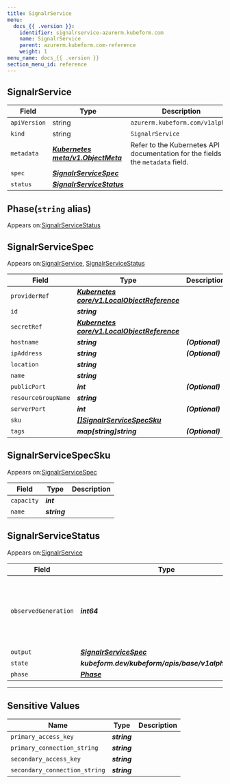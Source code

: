 ```yaml
---
title: SignalrService
menu:
  docs_{{ .version }}:
    identifier: signalrservice-azurerm.kubeform.com
    name: SignalrService
    parent: azurerm.kubeform.com-reference
    weight: 1
menu_name: docs_{{ .version }}
section_menu_id: reference
---
```


## SignalrService
| Field | Type | Description |
| ------ | ----- | ----------- |
| `apiVersion` | string | `azurerm.kubeform.com/v1alpha1` |
|    `kind` | string | `SignalrService` |
| `metadata` | ***[Kubernetes meta/v1.ObjectMeta](https://kubernetes.io/docs/reference/generated/kubernetes-api/v1.13/#objectmeta-v1-meta)***|Refer to the Kubernetes API documentation for the fields of the `metadata` field.|
| `spec` | ***[SignalrServiceSpec](#signalrservicespec)***||
| `status` | ***[SignalrServiceStatus](#signalrservicestatus)***||
## Phase(`string` alias)

Appears on:[SignalrServiceStatus](#signalrservicestatus)

## SignalrServiceSpec

Appears on:[SignalrService](#signalrservice), [SignalrServiceStatus](#signalrservicestatus)

| Field | Type | Description |
| ------ | ----- | ----------- |
| `providerRef` | ***[Kubernetes core/v1.LocalObjectReference](https://kubernetes.io/docs/reference/generated/kubernetes-api/v1.13/#localobjectreference-v1-core)***||
| `id` | ***string***||
| `secretRef` | ***[Kubernetes core/v1.LocalObjectReference](https://kubernetes.io/docs/reference/generated/kubernetes-api/v1.13/#localobjectreference-v1-core)***||
| `hostname` | ***string***| ***(Optional)*** |
| `ipAddress` | ***string***| ***(Optional)*** |
| `location` | ***string***||
| `name` | ***string***||
| `publicPort` | ***int***| ***(Optional)*** |
| `resourceGroupName` | ***string***||
| `serverPort` | ***int***| ***(Optional)*** |
| `sku` | ***[[]SignalrServiceSpecSku](#signalrservicespecsku)***||
| `tags` | ***map[string]string***| ***(Optional)*** |
## SignalrServiceSpecSku

Appears on:[SignalrServiceSpec](#signalrservicespec)

| Field | Type | Description |
| ------ | ----- | ----------- |
| `capacity` | ***int***||
| `name` | ***string***||
## SignalrServiceStatus

Appears on:[SignalrService](#signalrservice)

| Field | Type | Description |
| ------ | ----- | ----------- |
| `observedGeneration` | ***int64***| ***(Optional)*** Resource generation, which is updated on mutation by the API Server.|
| `output` | ***[SignalrServiceSpec](#signalrservicespec)***| ***(Optional)*** |
| `state` | ***kubeform.dev/kubeform/apis/base/v1alpha1.State***| ***(Optional)*** |
| `phase` | ***[Phase](#phase)***| ***(Optional)*** |
---
## Sensitive Values
| Name | Type | Description |
|------|------|-------------|
| `primary_access_key` | ***string*** ||
| `primary_connection_string` | ***string*** ||
| `secondary_access_key` | ***string*** ||
| `secondary_connection_string` | ***string*** ||
